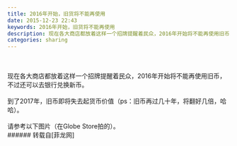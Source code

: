 ```yaml
---
title: 2016年开始，旧货将不能再使用
date: 2015-12-23 22:43
keywords: 2016年开始，旧货将不能再使用
description: 现在各大商店都放着这样一个招牌提醒着民众，2016年开始将不能再使用旧币，不过还可以去银行兑换新币。到了2017年，旧币即将失去起货币价值（ps：旧币再过几十年，将翻好几倍，哈哈）。请参考以下图片（在Globe Store拍的）。
categories: sharing
---
```

<td class="t_f" id="postmessage_265390">

<br/>
<br/>
现在各大商店都放着这样一个招牌提醒着民众，2016年开始将不能再使用旧币，不过还可以去银行兑换新币。<br/>
<br/>
到了2017年，旧币即将失去起货币价值（ps：旧币再过几十年，将翻好几倍，哈哈）。<br/>
<br/>
请参考以下图片（在Globe Store拍的）。<br/>
<img alt="" border="0" class="zoom" data-cf-modified-5e08c21ca97fc35d07711ac4-="" file="http://www.flw.ph/data/appbyme/upload/image/201512/23/lHfLr1S6IjXS.jpg" id="aimg_uh2rq" lazyloadthumb="1" onclick="" onmouseover="" src="http://www.flw.ph/data/appbyme/upload/image/201512/23/lHfLr1S6IjXS.jpg"/><br/>
</td>
###### 转载自[菲龙网]